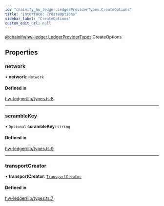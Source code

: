 ```yaml
---
id: "chainify_hw_ledger.LedgerProviderTypes.CreateOptions"
title: "Interface: CreateOptions"
sidebar_label: "CreateOptions"
custom_edit_url: null
---
```


[@chainify/hw-ledger](../modules/chainify_hw_ledger.md).[LedgerProviderTypes](../namespaces/chainify_hw_ledger.LedgerProviderTypes.md).CreateOptions

## Properties

### network

• **network**: `Network`

#### Defined in

[hw-ledger/lib/types.ts:8](https://github.com/liquality/chainify/blob/540cfa69/packages/hw-ledger/lib/types.ts#L8)

___

### scrambleKey

• `Optional` **scrambleKey**: `string`

#### Defined in

[hw-ledger/lib/types.ts:9](https://github.com/liquality/chainify/blob/540cfa69/packages/hw-ledger/lib/types.ts#L9)

___

### transportCreator

• **transportCreator**: [`TransportCreator`](chainify_hw_ledger.LedgerProviderTypes.TransportCreator.md)

#### Defined in

[hw-ledger/lib/types.ts:7](https://github.com/liquality/chainify/blob/540cfa69/packages/hw-ledger/lib/types.ts#L7)
